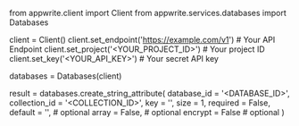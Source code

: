 from appwrite.client import Client
from appwrite.services.databases import Databases

client = Client()
client.set_endpoint('https://example.com/v1') # Your API Endpoint
client.set_project('<YOUR_PROJECT_ID>') # Your project ID
client.set_key('<YOUR_API_KEY>') # Your secret API key

databases = Databases(client)

result = databases.create_string_attribute(
    database_id = '<DATABASE_ID>',
    collection_id = '<COLLECTION_ID>',
    key = '',
    size = 1,
    required = False,
    default = '<DEFAULT>', # optional
    array = False, # optional
    encrypt = False # optional
)
